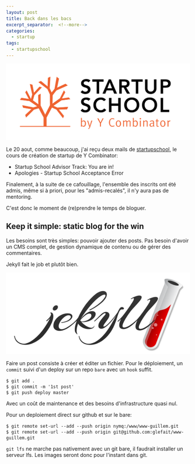 ```yaml
---
layout: post
title: Back dans les bacs
excerpt_separator:  <!--more-->
categories:
  - startup
tags:
  - startupschool
---
```


![Startup School](/images/startup-school-by-ycombinator.png "Startup School by YCombinator")

Le 20 aout, comme beaucoup, j'ai reçu deux mails de [startupschool](https://startupschool.org), le cours de création de startup de Y Combinator:

* Startup School Advisor Track: You are in!
* Apologies - Startup School Acceptance Error

Finalement, à la suite de ce cafouillage, l'ensemble des inscrits ont été admis, même si à priori, pour les "admis-recalés", il n'y aura pas de mentoring.

C'est donc le moment de (re)prendre le temps de bloguer.


## Keep it simple: static blog for the win

Les besoins sont très simples: pouvoir ajouter des posts. Pas besoin d'avoir un CMS complet, de gestion dynamique de contenu ou de gérer des commentaires.

Jekyll fait le job et plutôt bien.


![Jekyll](/images/logo-jekyll.png "Jekyll")

Faire un post consiste à créer et éditer un fichier.
Pour le déploiement, un `commit` suivi d'un deploy sur un repo `bare` avec un `hook` suffit.

    $ git add .
    $ git commit -m '1st post'
    $ git push deploy master

Avec un coût de maintenance et des besoins d'infrastructure quasi nul.

Pour un deploiement direct sur github et sur le bare:

    $ git remote set-url --add --push origin nymq:/www/www-guillem.git
    $ git remote set-url --add --push origin git@github.com:glefait/www-guillem.git

`git lfs` ne marche pas nativement avec un git bare, il faudrait installer un serveur lfs. Les images seront donc pour l'instant dans git.
